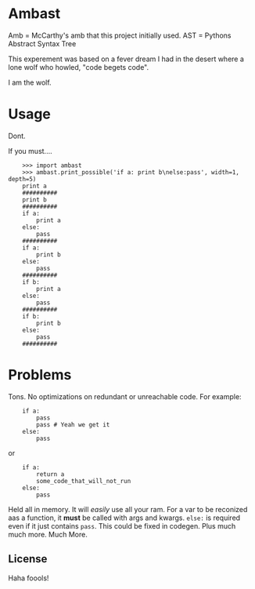 # Ambast
Amb = McCarthy's amb that this project initially used.
AST = Pythons Abstract Syntax Tree

This experement was based on a fever dream I had in the desert where a lone wolf who howled, "code begets code".

I am the wolf.

# Usage
Dont.

If you must....

        >>> import ambast
        >>> ambast.print_possible('if a: print b\nelse:pass', width=1, depth=5)
        print a
        ##########
        print b
        ##########
        if a:
            print a
        else:
            pass
        ##########
        if a:
            print b
        else:
            pass
        ##########
        if b:
            print a
        else:
            pass
        ##########
        if b:
            print b
        else:
            pass
        ##########

# Problems
Tons. No optimizations on redundant or unreachable code. For example:

        if a:
            pass
            pass # Yeah we get it
        else:
            pass
or

        if a:
            return a
            some_code_that_will_not_run
        else:
            pass

Held all in memory. It will  _easily_ use all your ram.
For a var to be reconized aas a function, it **must** be called with args and kwargs.
`else:` is required even if it just contains `pass`. This could be fixed in codegen.
Plus much much more. Much More.

## License
Haha foools!

